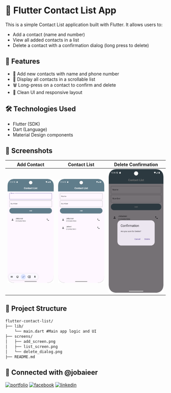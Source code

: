 # 📱 Flutter Contact List App

This is a simple Contact List application built with Flutter. It allows users to:

- Add a contact (name and number)
- View all added contacts in a list
- Delete a contact with a confirmation dialog (long press to delete)

## 🚀 Features

- 📇 Add new contacts with name and phone number
- 📜 Display all contacts in a scrollable list
- 🗑 Long-press on a contact to confirm and delete
- 🧼 Clean UI and responsive layout

## 🛠 Technologies Used

- Flutter (SDK)
- Dart (Language)
- Material Design components

## 📸 Screenshots

| Add Contact                           | Contact List | Delete Confirmation |
|---------------------------------------|---------------|---------------------|
| ![Add Screen](screens/add_screen.png) | ![List Screen](screens/list_screen.png) | ![Delete Dialog](screens/delete_dialog.png) |


## 📂 Project Structure

```
flutter-contact-list/
├── lib/
    └── main.dart #Main app logic and UI
├── screens/
│   ├── add_screen.png
│   ├── list_screen.png
│   └── delete_dialog.png
├── README.md
```

## 🔗 Connected with @jobaieer

[![portfolio](https://img.shields.io/badge/my_portfolio-000?style=for-the-badge&logo=ko-fi&logoColor=white)](https://jobaieer.netlify.app)
[![facebook](https://img.shields.io/badge/facebook-316FF6?style=for-the-badge&logo=facebook&logoColor=white)](https://facebook.com/jobaieerofficial)
[![linkedin](https://img.shields.io/badge/linkedin-0A66C2?style=for-the-badge&logo=linkedin&logoColor=white)](https://www.linkedin.com/in/jobaieer)

